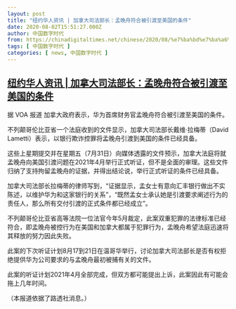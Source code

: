 ```yaml
---
layout: post
title: "纽约华人资讯 | 加拿大司法部长：孟晚舟符合被引渡至美国的条件"
date: 2020-08-02T15:51:27.000Z
author: 中国数字时代
from: https://chinadigitaltimes.net/chinese/2020/08/%e7%ba%bd%e7%ba%a6%e5%8d%8e%e4%ba%ba%e8%b5%84%e8%ae%af-%e5%8a%a0%e6%8b%bf%e5%a4%a7%e5%8f%b8%e6%b3%95%e9%83%a8%e9%95%bf%ef%bc%9a%e5%ad%9f%e6%99%9a%e8%88%9f%e7%ac%a6%e5%90%88%e8%a2%ab%e5%bc%95/
tags: [ 中国数字时代 ]
categories: [ news, 中国数字时代 ]
---
```

<!--1596383487000-->
[纽约华人资讯 | 加拿大司法部长：孟晚舟符合被引渡至美国的条件](https://chinadigitaltimes.net/chinese/2020/08/%e7%ba%bd%e7%ba%a6%e5%8d%8e%e4%ba%ba%e8%b5%84%e8%ae%af-%e5%8a%a0%e6%8b%bf%e5%a4%a7%e5%8f%b8%e6%b3%95%e9%83%a8%e9%95%bf%ef%bc%9a%e5%ad%9f%e6%99%9a%e8%88%9f%e7%ac%a6%e5%90%88%e8%a2%ab%e5%bc%95/)
------

<div>
<p>据 VOA 报道 加拿大政府表示，华为首席财务官孟晚舟符合被引渡至美国的条件。</p><div class="text_exposed_show"><p>不列颠哥伦比亚省一个法庭收到的文件显示，加拿大司法部长戴维·拉梅蒂（David Lametti）表示，以银行欺诈控罪将孟晚舟引渡到美国的条件已经具备。</p><p>这些上星期提交并在星期五（7月31日）向媒体透露的文件预示，加拿大法庭将就孟晚舟向美国引渡问题在2021年4月举行正式听证，但不是全面的审理。这些文件归纳了支持拘留孟晚舟的证据，并得出结论说，举行正式听证的条件已经具备。</p><p>加拿大司法部长拉梅蒂的律师写到，“证据显示，孟女士有意向汇丰银行做出不实陈述，以维护华为和这家银行的关系”，“既然孟女士承认她是引渡要求阐述行为的责任人，那么所有交付引渡的正式条件都已经成立”。</p><p>不列颠哥伦比亚省高等法院一位法官今年5月裁定，此案双重犯罪的法律标准已经符合，即孟晚舟被控行为在美国和加拿大都属于犯罪行为，孟晚舟希望法庭迅速将其释放的努力因此失败。</p><p>此案的下次听证计划8月17到21日在温哥华举行，讨论加拿大司法部长是否有权拒绝提供华为公司要求的与孟晚舟最初被捕有关的文件。</p><p>此案的听证计划2021年4月全部完成，但双方都可能提出上诉，此案因此有可能会拖上几年时间。</p><p>（本报道依据了路透社消息。）</p></div>
</div>
